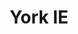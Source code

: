 ---
layout: firm_page
title: "York IE"
id: "york.ie"
permalink: "/yorkieyork.ie/"
website: "https://york.ie"
offices: "Manchester (United States), Boston (United States), Ahmedabad (India), Portland (United States)"
investment_stages: "Pre-seed, Seed, Series A"
portfolio_companies: "ENDVR, Broadlume, Vee24, Stay AI, Stavvy, Lytica, Serenity, Vetro, Blustream, Stockpress, Creatively Focused, Array Insights, BlueTrace, Science on Call, Idencia, SchoolBI"
portfolio_link: "https://york.ie/portfolio/"
investment_markets: "AI/ML, CX, Cybersecurity, DevTools, Ecommerce, FinTech, HealthTech, MarTech, Supply Chain, VSaaS"
founded_year: "2019"
description: "York IE is an advisory and venture capital firm that helps technology companies grow. They leverage a global operating team, data and automation technology, and deep ecosystem relationships to provide advisory services and selectively invest in early-stage B2B SaaS startups."
linkedin: "https://www.linkedin.com/company/york-ie"
twitter: "https://twitter.com/yorkgrowth"
instagram: "https://www.instagram.com/yorkgrowth/"
team_page: "https://york.ie/team/"
investor_type: "Venture Capital"
crunchbase: "https://www.crunchbase.com/organization/york-ie"
pitchbook: ""

# SEO Optimization
meta_title: "York IE - VC Firm - projectstartups.com"
meta_description: "York IE, York IE is an advisory and venture capital firm that helps technology companies grow. They leverage a global operating team, data and automation techn..."
meta_keywords: "York IE, AI/ML, CX, Cybersecurity, DevTools, Ecommerce, FinTech, HealthTech, MarTech, Supply Chain, VSaaS, VC firm, venture capital, startup investor, projectstartups.com"
canonical_url: "https://vc.projectstartups.com/yorkieyork.ie/"
---